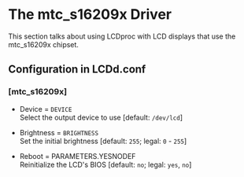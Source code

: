 # The mtc\_s16209x Driver

This section talks about using LCDproc with LCD displays that use the
mtc\_s16209x chipset.

## Configuration in LCDd.conf

### \[mtc\_s16209x\]

  - Device = `DEVICE`  
    Select the output device to use \[default: `/dev/lcd`\]

  - Brightness = `BRIGHTNESS`  
    Set the initial brightness \[default: `255`; legal: `0` - `255`\]

  - Reboot = PARAMETERS.YESNODEF  
    Reinitialize the LCD's BIOS \[default: `no`; legal: `yes`, `no`\]
